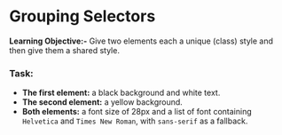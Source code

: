 # Grouping Selectors

**Learning Objective:-** Give two elements each a unique (class) style and then give them a shared style.

### Task:
* **The first element:** a black background and white text.
* **The second element:** a yellow background.
* **Both elements:** a font size of 28px and a list of font containing `Helvetica` and `Times New Roman`, with `sans-serif` as a fallback.